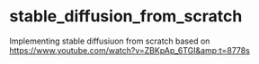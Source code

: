 # stable_diffusion_from_scratch
Implementing stable diffusiuon from scratch based on https://www.youtube.com/watch?v=ZBKpAp_6TGI&amp;t=8778s

